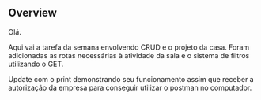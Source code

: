 ##   Overview

 Olá. 
 
 Aqui vai a tarefa da semana envolvendo CRUD e o projeto da casa. Foram adicionadas as rotas necessárias à atividade da sala e o sistema de filtros utilizando o GET.
 
 Update com o print demonstrando seu funcionamento assim que receber a autorização da empresa para conseguir utilizar o postman no computador. 

